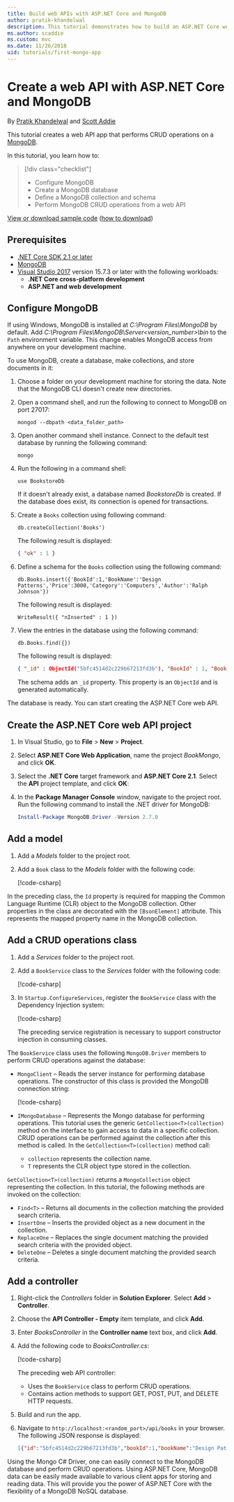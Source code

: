 ```yaml
---
title: Build web APIs with ASP.NET Core and MongoDB
author: pratik-khandelwal
description: This tutorial demonstrates how to build an ASP.NET Core web API using a MongoDB NoSQL database.
ms.author: scaddie
ms.custom: mvc
ms.date: 11/26/2018
uid: tutorials/first-mongo-app
---
```

# Create a web API with ASP.NET Core and MongoDB

By [Pratik Khandelwal](https://twitter.com/K2Prk) and [Scott Addie](https://twitter.com/Scott_Addie)

This tutorial creates a web API app that performs CRUD operations on a [MongoDB](https://www.mongodb.com/what-is-mongodb).

In this tutorial, you learn how to:

> [!div class="checklist"]
> * Configure MongoDB
> * Create a MongoDB database
> * Define a MongoDB collection and schema
> * Perform MongoDB CRUD operations from a web API

[View or download sample code](https://github.com/aspnet/Docs/tree/master/aspnetcore/tutorials/first-mongo-app/sample) ([how to download](xref:index#how-to-download-a-sample))

## Prerequisites

* [.NET Core SDK 2.1 or later](https://www.microsoft.com/net/download/all)
* [MongoDB](https://docs.mongodb.com/manual/administration/install-community/)
* [Visual Studio 2017](https://www.visualstudio.com/downloads/) version 15.7.3 or later with the following workloads:
  * **.NET Core cross-platform development**
  * **ASP.NET and web development**

## Configure MongoDB

If using Windows, MongoDB is installed at *C:\Program Files\MongoDB* by default. Add *C:\Program Files\MongoDB\Server\<version_number>\bin* to the `Path` environment variable. This change enables MongoDB access from anywhere on your development machine.

To use MongoDB, create a database, make collections, and store documents in it:

1. Choose a folder on your development machine for storing the data. Note that the MongoDB CLI doesn't create new directories.
1. Open a command shell, and run the following to connect to MongoDB on port 27017:

    ```console
    mongod --dbpath <data_folder_path>
    ```

1. Open another command shell instance. Connect to the default test database by running the following command:

    ```console
    mongo
    ```

1. Run the following in a command shell:

    ```console
    use BookstoreDb
    ```

    If it doesn't already exist, a database named *BookstoreDb* is created. If the database does exist, its connection is opened for transactions.

1. Create a `Books` collection using following command:

    ```console
    db.createCollection('Books')
    ```

    The following result is displayed:

    ```json
    { "ok" : 1 }
    ```

1. Define a schema for the `Books` collection using the following command:

    ```console
    db.Books.insert({'BookId':1,'BookName':'Design Patterns','Price':3000,'Category':'Computers','Author':'Ralph Johnson'})
    ```

    The following result is displayed:

    ```console
    WriteResult({ "nInserted" : 1 })
    ```

1. View the entries in the database using the following command:

    ```console
    db.Books.find({})
    ```

    The following result is displayed:

    ```json
    { "_id" : ObjectId("5bfc4514d2c229b67213fd3b"), "BookId" : 1, "BookName" : "Design Patterns", "Price" : 3000, "Category" : "Computers", "Author" : "Ralph Johnson" }
    ```

    The schema adds an `_id` property. This property is an `ObjectId` and is generated automatically.

The database is ready. You can start creating the ASP.NET Core web API.

## Create the ASP.NET Core web API project

1. In Visual Studio, go to **File** > **New** > **Project**.
1. Select **ASP.NET Core Web Application**, name the project *BookMongo*, and click **OK**.
1. Select the **.NET Core** target framework and **ASP.NET Core 2.1**. Select the **API** project template, and click **OK**:
1. In the **Package Manager Console** window, navigate to the project root. Run the following command to install the .NET driver for MongoDB:

    ```powershell
    Install-Package MongoDB.Driver -Version 2.7.0
    ```

## Add a model

1. Add a *Models* folder to the project root.
1. Add a `Book` class to the *Models* folder with the following code:

    [!code-csharp[](first-mongo-app/sample/BookstoreAPI/Models/Book.cs)]

In the preceding class, the `Id` property is required for mapping the Common Language Runtime (CLR) object to the MongoDB collection. Other properties in the class are decorated with the `[BsonElement]` attribute. This represents the mapped property name in the MongoDB collection.

## Add a CRUD operations class

1. Add a *Services* folder to the project root.
1. Add a `BookService` class to the *Services* folder with the following code:

    [!code-csharp[](first-mongo-app/sample/BookstoreAPI/Services/DataAccess.cs?name=snippet_DataAccessClass)]

1. In `Startup.ConfigureServices`, register the `BookService` class with the Dependency Injection system:

    [!code-csharp[](first-mongo-app/sample/BookstoreAPI/Startup.cs?name=snippet_ConfigureServices&highlight=3)]

    The preceding service registration is necessary to support constructor injection in consuming classes.

The `BookService` class uses the following `MongoDB.Driver` members to perform CRUD operations against the database:

* `MongoClient` &ndash; Reads the server instance for performing database operations. The constructor of this class is provided the MongoDB connection string:

    [!code-csharp[](first-mongo-app/sample/BookstoreAPI/Services/DataAccess.cs?name=snippet_DataAccessConstructor&highlight=3)]

* `IMongoDatabase` &ndash; Represents the Mongo database for performing operations. This tutorial uses the generic `GetCollection<T>(collection)` method on the interface to gain access to data in a specific collection. CRUD operations can be performed against the collection after this method is called. In the `GetCollection<T>(collection)` method call:
  * `collection` represents the collection name.
  * `T` represents the CLR object type stored in the collection.

`GetCollection<T>(collection)` returns a `MongoCollection` object representing the collection. In this tutorial, the following methods are invoked on the collection:

  * `Find<T>` &ndash; Returns all documents in the collection matching the provided search criteria.
  * `InsertOne` &ndash; Inserts the provided object as a new document in the collection.
  * `ReplaceOne` &ndash; Replaces the single document matching the provided search criteria with the provided object.
  * `DeleteOne` &ndash; Deletes a single document matching the provided search criteria.

## Add a controller

1. Right-click the *Controllers* folder in **Solution Explorer**. Select **Add** > **Controller**.
1. Choose the **API Controller - Empty** item template, and click **Add**.
1. Enter *BooksController* in the **Controller name** text box, and click **Add**.
1. Add the following code to *BooksController.cs*:

    [!code-csharp[](first-mongo-app/sample/BookstoreAPI/Controllers/BooksController.cs)]

    The preceding web API controller:

    * Uses the `BookService` class to perform CRUD operations.
    * Contains action methods to support GET, POST, PUT, and DELETE HTTP requests.
1. Build and run the app.
1. Navigate to `http://localhost:<random_port>/api/books` in your browser. The following JSON response is displayed:

    ```json
    [{"id":"5bfc4514d2c229b67213fd3b","bookId":1,"bookName":"Design Patterns","price":3000,"category":"Computers","author":"Ralph Johnson"}]
    ```

Using the Mongo C# Driver, one can easily connect to the MongoDB database and perform CRUD operations. Using ASP.NET Core, MongoDB data can be easily made available to various client apps for storing and reading data. This will provide you the power of ASP.NET Core with the flexibility of a MongoDB NoSQL database.
